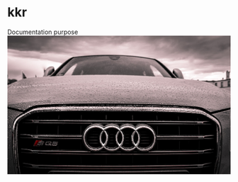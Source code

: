 # kkr
Documentation purpose
![car](https://github.com/kiranranga/kkr/blob/master/images/car2.jpg?raw=true)

